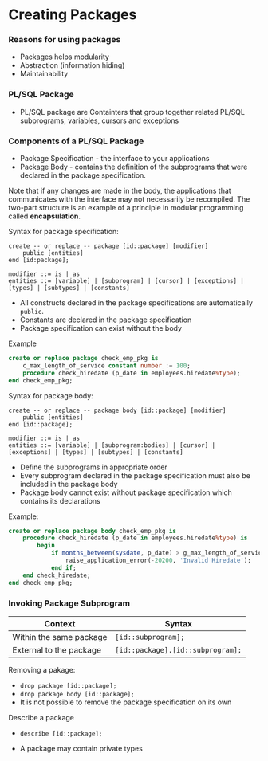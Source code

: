 # Creating Packages

### Reasons for using packages
- Packages helps modularity
- Abstraction (information hiding)
- Maintainability 

### PL/SQL Package
- PL/SQL package are Containters that group together related PL/SQL subprograms, variables, cursors and exceptions

### Components of a PL/SQL Package
- Package Specification - the interface to your applications
- Package Body - contains the definition of the subprograms that were declared in the package specification.

Note that if any changes are made in the body, the applications that communicates with the interface
may not necessarily be recompiled. The two-part structure is an example of a principle in modular
programming called **encapsulation**.

Syntax for package specification: 
```
create -- or replace -- package [id::package] [modifier]
    public [entities]
end [id:package];    

modifier ::= is | as
entities ::= [variable] | [subprogram] | [cursor] | [exceptions] | [types] | [subtypes] | [constants]
```
- All constructs declared in the package specifications are automatically `public`.
- Constants are declared in the package specification
- Package specification can exist without the body

Example
```SQL
create or replace package check_emp_pkg is
    c_max_length_of_service constant number := 100;
    procedure check_hiredate (p_date in employees.hiredate%type);
end check_emp_pkg;
```

Syntax for package body:
```
create -- or replace -- package body [id::package] [modifier]
    public [entities]
end [id::package];    

modifier ::= is | as
entities ::= [variable] | [subprogram:bodies] | [cursor] | [exceptions] | [types] | [subtypes] | [constants]
```
- Define the subprograms in appropriate order
- Every subprogram declared in the package specification must also be included in the package body
- Package body cannot exist without package specification which contains its declarations

Example: 
```sql
create or replace package body check_emp_pkg is
    procedure check_hiredate (p_date in employees.hiredate%type) is
        begin
            if months_between(sysdate, p_date) > g_max_length_of_service * 12 then
                raise_application_error(-20200, 'Invalid Hiredate');
            end if;
    end check_hiredate;
end check_emp_pkg;
```

### Invoking Package Subprogram

| Context                | Syntax                           | 
|------------------------|----------------------------------|
| Within the same package| `[id::subprogram];`              |
| External to the package| `[id::package].[id::subprogram];`|


Removing a pakage:
- `drop package [id::package];`
- `drop package body [id::package];`
- It is not possible to remove the package specification on its own

Describe a package
- `describe [id::package];`

- A package may contain private types